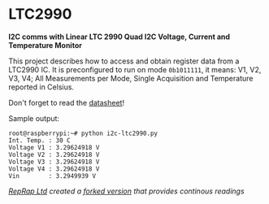 # LTC2990

**I2C comms with Linear LTC 2990 Quad I2C Voltage, Current and Temperature Monitor**

This project describes how to access and obtain register data from a LTC2990 IC.
It is preconfigured to run on mode `0b1011111`, it means: V1, V2, V3, V4; All Measurements per Mode, Single Acquisition and Temperature reported in Celsius.

Don't forget to read the [datasheet](http://www.linear.com/product/LTC2990)!

Sample output:

~~~
root@raspberrypi:~# python i2c-ltc2990.py
Int. Temp. : 30 C
Voltage V1 : 3.29624918 V
Voltage V2 : 3.29624918 V
Voltage V3 : 3.29624918 V
Voltage V4 : 3.29624918 V
Vin        : 3.2949939 V
~~~

*[RepRap Ltd](https://github.com/RepRapLtd/Walking-robots/tree/main/Petoi) created a [forked version](https://github.com/RepRapLtd/Walking-robots/blob/main/Petoi/Software/Pi/rrlpetoi.py) that provides continous readings*
